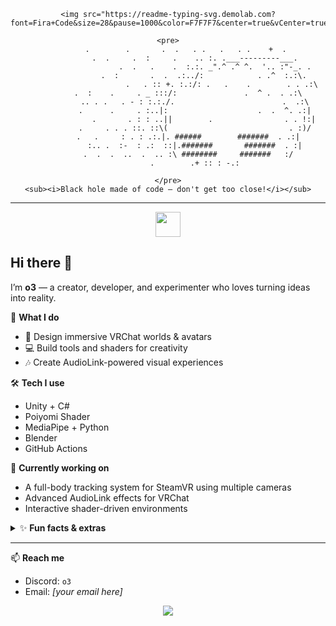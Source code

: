 
<div align="center">
  
	<img src="https://readme-typing-svg.demolab.com?font=Fira+Code&size=28&pause=1000&color=F7F7F7&center=true&vCenter=true&width=435&lines=Welcome+to+my+Universe!;I+am+o3+%F0%9F%92%A1"/>
  
	<pre>
			.        .       .  .   . .   .   . .    +  .
				.  .     .  :     .    .. :. .___---------___.
						 .  .   .    .  :.:. _".^ .^ ^.  '.. :"-_. .
					.  :       .  .  .:../:            . .^  :.:\.
							.   . :: +. :.:/: .   .    .        . . .:\
			 .  :    .     . _ :::/:               .  ^ .  . .:\
				.. . .   . - : :.:./.                        .  .:\
				.      .     . :..|:                    .  .  ^. .:|
					.       . : : ..||        .                . . !:|
				.     . . . ::. ::\(                           . :)/
			 .   .     : . : .:.|. ######        #######  . .:|
				:.. .  :-  : .:  ::|.#######       #######  . :|
			 .  .  .  ..  .  .. :\ ########     #######   :/
				.        .+ :: : -.:
  
	</pre>
	<sub><i>Black hole made of code — don't get too close!</i></sub>
</div>

---

<div align="center">
	<img src="https://skillicons.dev/icons?i=unity,cs,python,blender,githubactions" height="40"/>
</div>

## Hi there 👋

I’m **o3** — a creator, developer, and experimenter who loves turning ideas into reality.

🚀 **What I do**  
- 🎨 Design immersive VRChat worlds & avatars  
- 💻 Build tools and shaders for creativity  
- 🎶 Create AudioLink-powered visual experiences  

🛠 **Tech I use**  
- Unity + C#  
- Poiyomi Shader  
- MediaPipe + Python  
- Blender  
- GitHub Actions  

🌟 **Currently working on**  
- A full-body tracking system for SteamVR using multiple cameras  
- Advanced AudioLink effects for VRChat  
- Interactive shader-driven environments  

<details>
<summary>✨ <b>Fun facts & extras</b></summary>

* I love mixing code and art — shaders are my jam!
* I believe every bug is just a misunderstood feature.
* My favorite color is #0a0a23 (like deep space).

</details>

---

📫 **Reach me**  
- Discord: `o3`  
- Email: _[your email here]_  

<div align="center">
	<img src="https://readme-typing-svg.demolab.com?font=Fira+Code&size=18&pause=1000&color=F7F7F7&center=true&vCenter=true&width=435&lines=Code+is+just+art+in+disguise."/>
</div>

